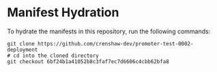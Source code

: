 # Manifest Hydration

To hydrate the manifests in this repository, run the following commands:

```shell
git clone https://github.com/crenshaw-dev/promoter-test-0002-deployment
# cd into the cloned directory
git checkout 6bf24b1a41052b8c3faf7ec7d6606c4cbb62bfa8
```
